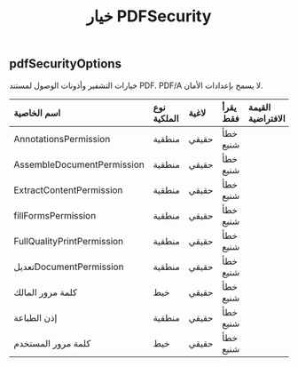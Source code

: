 ﻿---
title: خيار PDFSecurity
second_title: Aspose.Cells Cloud Documen
type: docs
url: /ar/specification/model/pdfsecurityoptions/
description: "Aspose.Cells مواصفات النموذج السحابي: PdfSecurityOptions. تعامل بسهولة مع Excel ومستندات جداول البيانات الأخرى التي تحتوي على ميزات مثل الفتح والتوليد والتحرير والتقسيم والدمج والمقارنة والتحويل"
kwords: Excel، Office، جدول البيانات، Cloud REST API، PdfSecurityOptions
weight: 50
---
## **pdfSecurityOptions**

 خيارات التشفير وأذونات الوصول لمستند PDF. PDF/A لا يسمح بإعدادات الأمان.

| اسم الخاصية| نوع الملكية| لاغية| يقرأ فقط| القيمة الافتراضية| وصف|
|:- |:- |:- |:- |:- |:- |
| AnnotationsPermission| منطقية| حقيقي| خطأ شنيع|||
| AssembleDocumentPermission| منطقية| حقيقي| خطأ شنيع|||
| ExtractContentPermission| منطقية| حقيقي| خطأ شنيع|||
| fillFormsPermission| منطقية| حقيقي| خطأ شنيع|||
| FullQualityPrintPermission| منطقية| حقيقي| خطأ شنيع|||
| تعديلDocumentPermission| منطقية| حقيقي| خطأ شنيع|||
| كلمة مرور المالك| خيط| حقيقي| خطأ شنيع|||
| إذن الطباعة| منطقية| حقيقي| خطأ شنيع|||
| كلمة مرور المستخدم| خيط| حقيقي| خطأ شنيع|||

